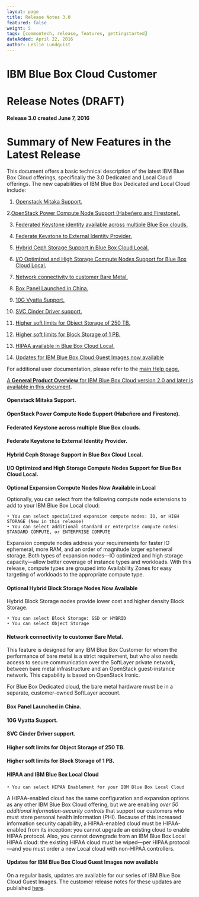 ```yaml
---
layout: page
title: Release Notes 3.0
featured: false
weight: 5
tags: [commontech, release, features, gettingstarted]
dateAdded: April 22, 2016
author: Leslie Lundquist
---
```


# **IBM Blue Box Cloud Customer**

# Release Notes (DRAFT)

#### Release 3.0    created     June 7, 2016

# **Summary of New Features in the Latest Release**

This document offers a basic technical description of the latest IBM Blue Box Cloud offerings, specifically the 3.0 Dedicated and Local Cloud offerings. The new capabilities of IBM Blue Box Dedicated and Local Cloud include:  

1.  [Openstack Mitaka Support.](http://ibm-blue-box-help.github.io/help-documentation/gettingstarted/commontech/release_notes_for_customers/#)
 
2.[OpenStack Power Compute Node Support (Habeñero and Firestone).](http://ibm-blue-box-help.github.io/help-documentation/gettingstarted/commontech/release_notes_for_customers/#)

3.  [Federated Keystone identity available across multiple Blue Box clouds.](http://ibm-blue-box-help.github.io/help-documentation/gettingstarted/commontech/release_notes_for_customers/#)

4.  [Federate Keystone to External Identity Provider.](http://ibm-blue-box-help.github.io/help-documentation/gettingstarted/commontech/release_notes_for_customers/#)

5.  [Hybrid Ceph Storage Support in Blue Box Cloud Local.](http://ibm-blue-box-help.github.io/help-documentation/gettingstarted/commontech/release_notes_for_customers/#)

6.  [I/O Optimized and High Storage Compute Nodes Support for Blue Box Cloud Local.](http://ibm-blue-box-help.github.io/help-documentation/gettingstarted/commontech/release_notes_for_customers/#)

7.  [Network connectivity to customer Bare Metal.](http://ibm-blue-box-help.github.io/help-documentation/gettingstarted/commontech/release_notes_for_customers/#)

8. [Box Panel Launched in China.](http://ibm-blue-box-help.github.io/help-documentation/gettingstarted/commontech/release_notes_for_customers/#)

9. [10G Vyatta Support.](http://ibm-blue-box-help.github.io/help-documentation/gettingstarted/commontech/release_notes_for_customers/#)

10. [SVC Cinder Driver support.](http://ibm-blue-box-help.github.io/help-documentation/gettingstarted/commontech/release_notes_for_customers/#)

11. [Higher soft limits for Object Storage of 250 TB.](http://ibm-blue-box-help.github.io/help-documentation/gettingstarted/commontech/release_notes_for_customers/#)

12. [Higher soft limits for Block Storage of 1 PB.](http://ibm-blue-box-help.github.io/help-documentation/gettingstarted/commontech/release_notes_for_customers/#)
13. [HIPAA available in Blue Box Cloud Local.](http://ibm-blue-box-help.github.io/help-documentation/gettingstarted/commontech/release_notes_for_customers//#)
14. [Updates for IBM Blue Box Cloud Guest Images now available]()

For additional user documentation, please refer to the [main Help page.](http://ibm-blue-box-help.github.io/help-documentation/) 

[A **General Product Overview** for IBM Blue Box Cloud version 2.0 and later is available in this document](http://ibm-blue-box-help.github.io/help-documentation/gettingstarted/commontech/general_product_overview/).

#### Openstack Mitaka Support.
#### OpenStack Power Compute Node Support (Habeñero and Firestone).
#### Federated Keystone across multiple Blue Box clouds.
#### Federate Keystone to External Identity Provider.
#### Hybrid Ceph Storage Support in Blue Box Cloud Local.
#### I/O Optimized and High Storage Compute Nodes Support for Blue Box Cloud Local.

**Optional Expansion Compute Nodes Now Available in Local**

Optionally, you can select from the following compute node extensions to add to your IBM Blue Box Local cloud:

	• You can select specialized expansion compute nodes: IO, or HIGH STORAGE (New in this release)
	• You can select additional standard or enterprise compute nodes: STANDARD COMPUTE, or ENTERPRISE COMPUTE

Expansion compute nodes address your requirements for faster IO ephemeral, more RAM, and an order of magnitude larger ephemeral storage.  Both types of expansion nodes—IO optimized and high storage capacity—allow better coverage of instance types and workloads. With this release, compute types are grouped into Availability Zones for easy targeting of workloads to the appropriate compute type.

#### **Optional Hybrid Block Storage Nodes Now Available**

Hybrid Block Storage nodes provide lower cost and higher density Block Storage.  

	• You can select Block Storage: SSD or HYBRID
	• You can select Object Storage 

#### Network connectivity to customer Bare Metal.

This feature is designed for any IBM Blue Box Customer for whom the performance of bare metal is a strict requirement, but who also needs access to secure communication over the SoftLayer private network, between bare metal infrastructure and an OpenStack guest-instance network. This capability is based on OpenStack Ironic.

For Blue Box Dedicated cloud, the bare metal hardware must be in a separate, customer-owned SoftLayer account.

#### Box Panel Launched in China.
#### 10G Vyatta Support.
#### SVC Cinder Driver support.
#### Higher soft limits for Object Storage of 250 TB.
#### Higher soft limits for Block Storage of 1 PB.

#### **HIPAA and IBM Blue Box Local Cloud**

	• You can select HIPAA Enablement for your IBM Blue Box Local Cloud

A HIPAA-enabled cloud has the same configuration and expansion options as any other IBM Blue Box Cloud offering, but we are enabling _over 50 additional information-security controls_ that support our customers who must store personal health information (PHI). Because of this increased information security capability, a HIPAA-enabled cloud must be HIPAA-enabled from its inception: you cannot upgrade an existing cloud to enable HIPAA protocol. Also, you cannot downgrade from an IBM Blue Box Local HIPAA cloud: the existing HIPAA cloud must be wiped—per HIPAA protocol—and you must order a new Local cloud with non-HIPAA controllers.

 #### **Updates for IBM Blue Box Cloud Guest Images now available**
 
 On a regular basis, updates are available for our series of IBM Blue Box Cloud Guest Images. The customer release notes for these updates are published [here]().
